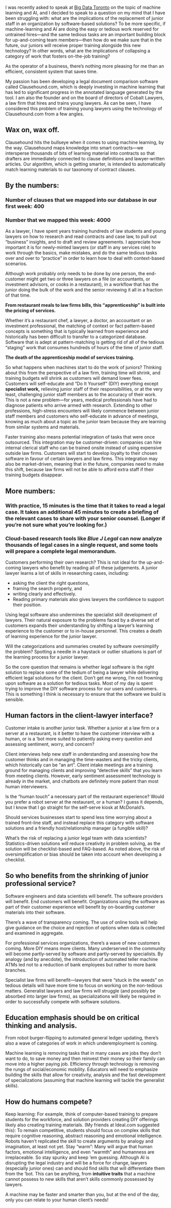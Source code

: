 I was recently asked to speak at [Big Data Toronto][1] on the topic of machine learning and AI, and I decided to speak to a question on my mind that I have been struggling with: what are the implications of the replacement of junior staff in an organization by software-based solutions? To be more specific, if machine-learning and AI are doing the easy or tedious work reserved for untrained hires—and the same tedious tasks are an important building block for up-and-coming team members—then how do we make sure that in the future, our juniors will receive proper training alongside this new technology? In other words, what are the implications of collapsing a category of work that fosters on-the-job training?

As the operator of a business, there’s nothing more pleasing for me than an efficient, consistent system that saves time.

My passion has been developing a legal document comparison software called Clausehound.com, which is deeply investing in machine learning that has led to significant progress in the annotated language generated by the tool. I am also the founder and on the board of directors of Cobalt Lawyers, a law firm that hires and trains young lawyers. As can be seen, I have considered this problem of training young lawyers using the technology of Clausehound.com from a few angles.

## Wax on, wax off.

Clausehound hits the bullseye when it comes to using machine learning, by the way. Clausehound maps knowledge into smart contracts—we intersperse thousands of bits of learning material into contracts so that drafters are immediately connected to clause definitions and lawyer-written articles. Our algorithm, which is getting smarter, is intended to automatically match learning materials to our taxonomy of contract clauses.

## By the numbers:
### Number of clauses that we mapped into our database in our first week: 400

### Number that we mapped this week: 4000

As a lawyer, I have spent years training hundreds of law students and young lawyers on how to research and read contracts and case law, to pull out “business” insights, and to draft and review agreements. I appreciate how important it is for newly-minted lawyers (or staff in any services role) to work through the basics, make mistakes, and do the same tedious tasks over and over to “practice” in order to learn how to deal with context-based scenarios.

Although work probably only needs to be done by one person, the end-customer might get two or three lawyers on a file (or accountants, or investment advisors, or cooks in a restaurant), in a workflow that has the junior doing the bulk of the work and the senior reviewing it all in a fraction of that time.

**From restaurant meals to law firms bills, this “apprenticeship” is built into the pricing of services.**

Whether it’s a restaurant chef, a lawyer, a doctor, an accountant or an investment professional, the matching of context or fact pattern-based concepts is something that is typically learned from experience and historically has been difficult to transfer to a categorized database. Software that is adept at pattern-matching is getting rid of all of the tedious “staging” work that consumes hundreds of hours of the time of junior staff.

**The death of the apprenticeship model of services training.**

So what happens when machines start to do the work of juniors? Thinking about this from the perspective of a law firm, training time will shrink, and training budgets will shrink as customers will demand lower fees. Customers will self-educate and “Do It Yourself” (DIY) everything except **specialist work,** relieving junior staff of their responsibilities, or at the very least, challenging junior staff members as to the accuracy of their work. This is not a new problem—for years, medical professionals have had to diagnose patients who arrive armed with research. Extending to other professions, high-stress encounters will likely commence between junior staff members and customers who self-educate in advance of meetings, knowing as much about a topic as the junior team because they are learning from similar systems and materials.

Faster training also means potential integration of tasks that were once outsourced. This integration may be customer-driven: companies can hire internal clerical staff who can be trained onsite instead of using expensive outside law firms. Customers will start to develop loyalty to their chosen software in favour of certain lawyers and law firms. This integration may also be market-driven, meaning that in the future, companies need to make this shift, because law firms will not be able to afford extra staff if their training budgets disappear.

## More numbers:
### With practice, 15 minutes is the time that it takes to read a legal case. It takes an additional 45 minutes to create a briefing of the relevant cases to share with your senior counsel. (Longer if you’re not sure what you’re looking for.)

### **Cloud-based research tools like *Blue J Legal* can now analyze thousands of legal cases in a single request, and some tools will prepare a complete legal memorandum.**
Customers performing their own research? This is not ideal for the up-and-coming lawyers who benefit by reading all of these judgements. A junior lawyer learns a lot of skills in researching cases, including:

* asking the client the right questions,
* framing the search properly, and
* writing clearly and effectively.
* Reading primary materials also gives lawyers the confidence to support their position.

Using legal software also undermines the specialist skill development of lawyers. Their natural exposure to the problems faced by a diverse set of customers expands their understanding by shifting a lawyer’s learning experience to the customer or to in-house personnel. This creates a death of learning experience for the junior lawyer.

Will the categorizations and summaries created by software oversimplify the problem? Spotting a needle in a haystack or outlier situations is part of the learning process for a junior lawyer.

So the core question that remains is whether legal software is the right solution to replace some of the tedium of being a lawyer while delivering efficient legal solutions for the client. Don’t get me wrong, I’m not frowning upon software as a solution for tedious tasks. Most of my day is spent trying to improve the DIY software process for our users and customers. This is something I think is necessary to ensure that the software we build is sensible.

## Human factors in the client-lawyer interface?

Customer intake is another junior task. Whether a junior at a law firm or a server at a restaurant, is it better to have the customer interview with a human, or is a ‘bot more suited to patiently asking every question and assessing sentiment, worry, and concern?

Client interviews help new staff in understanding and assessing how the customer thinks and in managing the time-wasters and the tricky clients, which historically can be “an art”. Client intake meetings are a training ground for managing clients and improving “detective skills” that you learn from meeting clients. However, early sentiment assessment technology is already in the market, and chatbots are definitely more patient than most human interviewers.

Is the “human touch” a necessary part of the restaurant experience? Would you prefer a robot server at the restaurant, or a human? I guess it depends, but I know that I go straight for the self-serve kiosk at McDonald’s.

Should services businesses start to spend less time worrying about a trained front-line staff, and instead replace this category with software solutions and a friendly host/relationship manager (a fungible skill)?

What’s the risk of replacing a junior legal team with data scientists? Statistics-driven solutions will reduce creativity in problem solving, as the solution will be checklist-based and FAQ-based. As noted above, the risk of oversimplification or bias should be taken into account when developing a checklist.

## So who benefits from the shrinking of junior professional service?

Software engineers and data scientists will benefit. The software providers will benefit. End customers will benefit. Organizations using the software as part of their customer experience will benefit by on-boarding customer materials into their software.

There’s a wave of transparency coming. The use of online tools will help give guidance on the choice and rejection of options when data is collected and examined in aggregate.

For professional services organizations, there’s a wave of new customers coming. More DIY means more clients. Many underserved in the community will become partly-served by software and partly-served by specialists. By analogy (and by anecdote), the introduction of automated teller machine ATMs led not to a reduction of bank employees but rather to more bank branches.

Specialist law firms will benefit—lawyers that were “stuck in the weeds” on tedious details will have more time to focus on working on the non-tedious matters. Generalist lawyers and law firms will struggle (and possibly be absorbed into larger law firms), as specializations will likely be required in order to successfully compete with software solutions.

## Education emphasis should be on critical thinking and analysis.

From robot burger-flipping to automated general ledger updating, there’s also a wave of categories of work in which underemployment is coming.

Machine learning is removing tasks that in many cases are jobs they don’t want to do, to save money and then reinvest their money so their family can move into a higher paying job. Efficiency through technology is removing the rungs of social/economic mobility. Educators will need to emphasize building the skills that allow for creativity, analysis and the fast development of specializations (assuming that machine learning will tackle the generalist skills).

## How do humans compete?

Keep learning: For example, think of computer-based training to prepare students for the workforce, and solution providers creating DIY offerings likely also creating training materials.
(My friends at Ideal.com suggested this): To remain competitive, students should focus on complex skills that require cognitive reasoning, abstract reasoning and emotional intelligence. Robots haven’t replicated the skill to create arguments by analogy and imagination, at least not yet.
Stay “warm”: Many will argue that human factors, emotional intelligence, and even “warmth” and humanness are irreplaceable. So stay spunky and keep ‘em guessing.
Although AI is disrupting the legal industry and will be a force for change, lawyers (especially junior ones) can and should find skills that will differentiate them from the ‘bot. This can be anything, from **intuitive traits** that a machine cannot possess to new skills that aren’t skills commonly possessed by lawyers.

A machine may be faster and smarter than you, but at the end of the day, only you can relate to your human client’s needs!

[1]: https://www.bigdata-toronto.com/en "Big Data Toronto"
